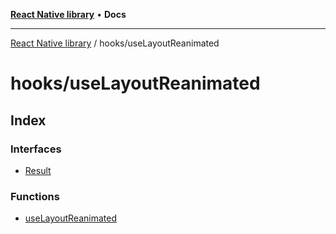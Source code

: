 [**React Native library**](../../index.md) • **Docs**

***

[React Native library](../../modules.md) / hooks/useLayoutReanimated

# hooks/useLayoutReanimated

## Index

### Interfaces

- [Result](interfaces/Result.md)

### Functions

- [useLayoutReanimated](functions/useLayoutReanimated.md)
